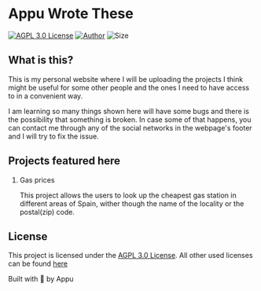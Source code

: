 # Appu Wrote These

[![AGPL 3.0 License](https://img.shields.io/github/license/appuchias/appuwrotethese?style=flat-square)](https://github.com/appuchias/appuwrotethese/blob/master/LICENSE)
[![Author](https://img.shields.io/badge/Project%20by-Appu-9cf?style=flat-square)](https://github.com/appuchias)
![Size](https://img.shields.io/github/repo-size/appuchias/appuwrotethese?color=orange&style=flat-square)

## What is this?

This is my personal website where I will be uploading the projects I think might be useful for some other people and the ones I need to have access to in a convenient way.

I am learning so many things shown here will have some bugs and there is the possibility that something is broken.
In case some of that happens, you can contact me through any of the social networks in the webpage's footer and I will try to fix the issue.

## Projects featured here

1. Gas prices

    This project allows the users to look up the cheapest gas station in different areas of Spain, wither though the name of the locality or the postal(zip) code.

## License

This project is licensed under the [AGPL 3.0 License](https://github.com/appuchias/appuwrotethese/blob/master/LICENSE).
All other used licenses can be found [here](project-attribution-git$cc871f4a202a40e3274526bdd4decda4d1abc9ce.md)

Built with 🖤 by Appu
